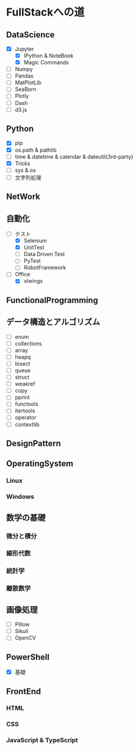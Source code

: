 # FullStackへの道

## DataScience

* [x] Jupyter
  * [x] IPython & NoteBook
  * [x] Magic Commands
* [ ] Numpy
* [ ] Pandas
* [ ] MatPlotLib
* [ ] SeaBorn
* [ ] Plotly
* [ ] Dash
* [ ] d3.js

## Python

* [x] pip
* [x] os.path & pathlib
* [ ] time & datetime & calendar & dateutil(3rd-party)
* [x] Tricks
* [ ] sys & os
* [ ] 文字列処理

## NetWork

## 自動化

* [ ] テスト
  * [x] Selenium
  * [x] UnitTest
  * [ ] Data Driven Test
  * [ ] PyTest
  * [ ] RobotFramework
* [ ] Office
  * [x] xlwings

## FunctionalProgramming

## データ構造とアルゴリズム

* [ ] enum
* [ ] collections
* [ ] array
* [ ] heapq
* [ ] bisect
* [ ] queue
* [ ] struct
* [ ] weakref
* [ ] copy
* [ ] pprint
* [ ] functools
* [ ] itertools
* [ ] operator
* [ ] contextlib

## DesignPattern

## OperatingSystem

### Linux

### Windows

## 数学の基礎

### 微分と積分

### 線形代数

### 統計学

### 離散数学

## 画像処理

* [ ] Pillow
* [ ] Sikuli
* [ ] OpenCV

## PowerShell

* [x] 基礎

## FrontEnd

### HTML

### CSS

### JavaScript & TypeScript
